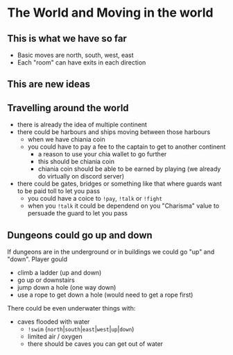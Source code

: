 # The World and Moving in the world

## This is what we have so far

- Basic moves are north, south, west, east
- Each "room" can have exits in each direction

## This are new ideas

## Travelling around the world

- there is already the idea of multiple continent
- there could be harbours and ships moving between those harbours
  - when we have chiania coin
  - you could have to pay a fee to the captain to get to another continent
    - a reason to use your chia wallet to go further
    - this should be chiania coin
    - chiania coin should be able to be earned by playing (we already do virtually on discord server)
- there could be gates, bridges or something like that where guards want to be paid toll to let you pass
  - you could have a coice to `!pay`, `!talk` or `!fight`
  - when you `!talk` it could be dependend on you "Charisma" value to persuade the guard to let you pass

## Dungeons could go up and down

If dungeons are in the underground or in buildings we could go "up" and "down". Player gould
- climb a ladder (up and down)
- go up or downstairs
- jump down a hole (one way down)
- use a rope to get down a hole (would need to get a rope first)

There could be even underwater things with:
- caves flooded with water
    - `!swim` (`north`|`south`|`east`|`west`|`up`|`down`)
    - limited air / oxygen
    - there should be caves you can get out of water



